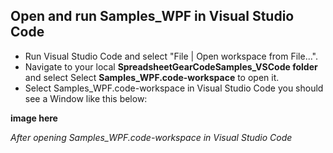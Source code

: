 ## Open and run Samples_WPF in Visual Studio Code

  - Run Visual Studio Code and select "File | Open workspace from File...".
  - Navigate to your local **SpreadsheetGearCodeSamples_VSCode folder** and select Select **Samples_WPF.code-workspace** to open it.
  - Select Samples_WPF.code-workspace in Visual Studio Code you should see a Window like this below:

  **image here**
  
  *After opening Samples_WPF.code-workspace in Visual Studio Code*
